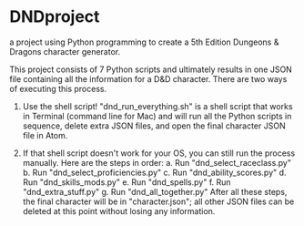 # DNDproject
a project using Python programming to create a 5th Edition Dungeons &amp; Dragons character generator.

This project consists of 7 Python scripts and ultimately results in one JSON file containing all the information for a D&D character. There are two ways of executing this process.

1) Use the shell script! "dnd_run_everything.sh" is a shell script that works in Terminal (command line for Mac) and will run all the Python scripts in sequence, delete extra JSON files, and open the final character JSON file in Atom.

2) If that shell script doesn't work for your OS, you can still run the process manually. Here are the steps in order:
  a. Run "dnd_select_raceclass.py"
  b. Run "dnd_select_proficiencies.py"
  c. Run "dnd_ability_scores.py"
  d. Run "dnd_skills_mods.py"
  e. Run "dnd_spells.py"
  f. Run "dnd_extra_stuff.py"
  g. Run "dnd_all_together.py"
 After all these steps, the final character will be in "character.json"; all other JSON files can be deleted at this point without losing any information.
